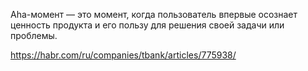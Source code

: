 Aha-момент — это момент, когда пользователь впервые осознает ценность продукта и его пользу для решения своей задачи или проблемы.


https://habr.com/ru/companies/tbank/articles/775938/